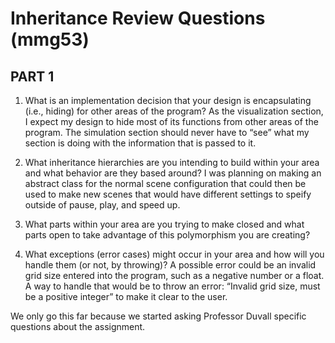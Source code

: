 # Inheritance Review Questions (mmg53)
## PART 1
1.	What is an implementation decision that your design is encapsulating (i.e., hiding) for other areas of the program?
As the visualization section, I expect my design to hide most of its functions from other areas of the program. The
simulation section should never have to “see” what my section is doing with the information that is passed to it.

2.	What inheritance hierarchies are you intending to build within your area and what behavior are they based around?
I was planning on making an abstract class for the normal scene configuration that could then be used to make new scenes
that would have different settings to speify outside of pause, play, and speed up.

3.	What parts within your area are you trying to make closed and what parts open to take advantage of this polymorphism
you are creating?


4.	What exceptions (error cases) might occur in your area and how will you handle them (or not, by throwing)?
A possible error could be an invalid grid size entered into the program, such as a negative number or a float. A way to
handle that would be to throw an error: “Invalid grid size, must be a positive integer” to make it clear to the user.  

We only go this far because we started asking Professor Duvall specific questions about the assignment.

